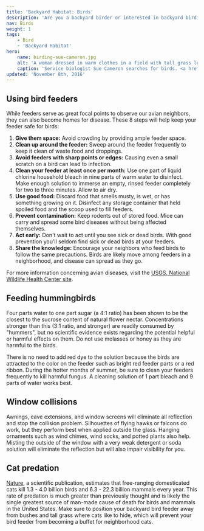 ```yaml
---
title: 'Backyard Habitat: Birds'
description: 'Are you a backyard birder or interested in backyard birding?  Here are some tips for attracting beautiful birds to your backyard!'
nav: Birds
weight: 1
tags:
    - Bird
    - 'Backyard Habitat'
hero:
    name: birding-sue-cameron.jpg
    alt: 'A woman dressed in warm clothes in a field with tall grass looks through binoculars.'
    caption: 'Service biologist Sue Cameron searches for birds. <a href="https://flic.kr/p/bokTbs">Photo</a> by Gary Peeples, USFWS.'
updated: 'November 8th, 2016'
---
```


## Using bird feeders

While feeders serve as great focal points to observe our avian neighbors, they can also become homes for disease. These 8 steps will help keep your feeder safe for birds:

1. **Give them space:** Avoid crowding by providing ample feeder space.
2. **Clean up around the feeder:** Sweep around the feeder frequently to keep it clean of waste food and droppings.
3. **Avoid feeders with sharp points or edges:** Causing even a small scratch on a bird can lead to infection.
4. **Clean your feeder at least once per month:** Use one part of liquid chlorine household bleach in nine parts of warm water to disinfect.  Make enough solution to immerse an empty, rinsed feeder completely for two to three minutes. Allow to air dry.
5. **Use good food:** Discard food that smells musty, is wet, or has something growing on it.  Disinfect any storage container that held spoiled food and the scoop used to fill feeders.
6. **Prevent contamination:** Keep rodents out of stored food.  Mice can carry and spread some bird diseases without being affected themselves.
7. **Act early:** Don't wait to act until you see sick or dead birds.  With good prevention you'll seldom find sick or dead birds at your feeders.
8. **Share the knowledge:** Encourage your neighbors who feed birds to follow the same precautions.  Birds are likely move among feeders in a neighborhood, and disease can spread as they go.

For more information concerning avian diseases, visit the [USGS, National Wildlife Health Center site](https://www.nwhc.usgs.gov/).

## Feeding hummingbirds

Four parts water to one part sugar (a 4:1 ratio) has been shown to be the closest to the sucrose content of natural flower nectar. Concentrations stronger than this (3:1 ratio, and stronger) are readily consumed by "hummers", but no scientific evidence exists regarding the potential helpful or harmful effects on them.  Do not use molasses or honey as they are harmful to the birds.  

There is no need to add red dye to the solution because the birds are attracted to the color on the feeder such as bright red feeder parts or a red ribbon.  During the hotter months of summer, be sure to clean your feeders frequently to kill harmful fungus.  A cleaning solution of 1 part bleach and 9 parts of water works best.

## Window collisions

Awnings, eave extensions, and window screens will eliminate all reflection and stop the collision problem.  Silhouettes of flying hawks or falcons do work, but they perform best when applied outside the glass. Hanging ornaments such as wind chimes, wind socks, and potted plants also help. Misting the outside of the window with a very weak detergent or soda solution will eliminate the reflection but will also impair visibility for you.  

## Cat predation

[Nature](http://www.nature.com/articles/ncomms2380), a scientific publication, estimates that free-ranging domesticated cats kill 1.3 - 4.0 billion birds and 6.3 - 22.3 billion mammals every year.  This rate of predation is much greater than previously thought and is likely the single greatest source of man-made cause of death for birds and mammals in the United States. Make sure to position your backyard bird feeder away from bushes and tall grass where cats like to hide, which will prevent your bird feeder from becoming a buffet for neighborhood cats.
